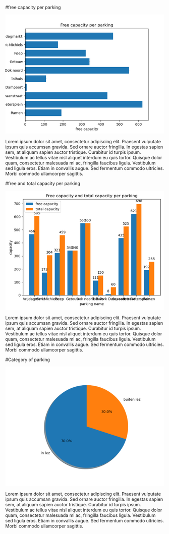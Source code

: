 #free capacity per parking

![Free capacity+total capacity](../graphs/free_capacity_per_parking.png)

Lorem ipsum dolor sit amet, consectetur adipiscing elit. Praesent vulputate ipsum quis accumsan gravida. Sed ornare auctor fringilla. In egestas sapien sem, at aliquam sapien auctor tristique. Curabitur id turpis ipsum. Vestibulum ac tellus vitae nisl aliquet interdum eu quis tortor. Quisque dolor quam, consectetur malesuada mi ac, fringilla faucibus ligula. Vestibulum sed ligula eros. Etiam in convallis augue. Sed fermentum commodo ultricies. Morbi commodo ullamcorper sagittis.

#free and total capacity per parking

![Free capacity](../graphs/total_and_free_capacity_per_parking.png)

Lorem ipsum dolor sit amet, consectetur adipiscing elit. Praesent vulputate ipsum quis accumsan gravida. Sed ornare auctor fringilla. In egestas sapien sem, at aliquam sapien auctor tristique. Curabitur id turpis ipsum. Vestibulum ac tellus vitae nisl aliquet interdum eu quis tortor. Quisque dolor quam, consectetur malesuada mi ac, fringilla faucibus ligula. Vestibulum sed ligula eros. Etiam in convallis augue. Sed fermentum commodo ultricies. Morbi commodo ullamcorper sagittis.

#Category of parking

![Free capacity](../graphs/categorie_piechart.png)

Lorem ipsum dolor sit amet, consectetur adipiscing elit. Praesent vulputate ipsum quis accumsan gravida. Sed ornare auctor fringilla. In egestas sapien sem, at aliquam sapien auctor tristique. Curabitur id turpis ipsum. Vestibulum ac tellus vitae nisl aliquet interdum eu quis tortor. Quisque dolor quam, consectetur malesuada mi ac, fringilla faucibus ligula. Vestibulum sed ligula eros. Etiam in convallis augue. Sed fermentum commodo ultricies. Morbi commodo ullamcorper sagittis.

